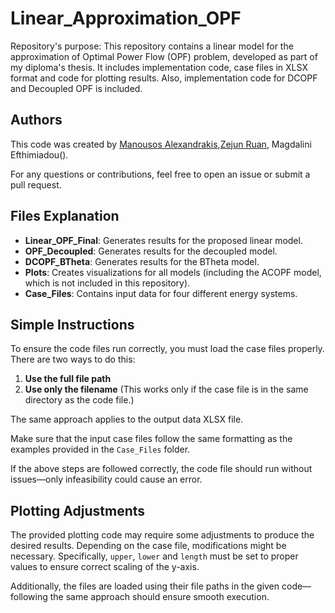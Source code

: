 # Linear_Approximation_OPF

Repository's purpose:
This repository contains a linear model for the approximation of Optimal Power Flow (OPF) problem, developed as part of my diploma's thesis. It includes implementation code, case files in XLSX format and code for plotting results. Also, implementation code for DCOPF and Decoupled OPF is included.

## Authors
This code was created by [Manousos Alexandrakis](https://github.com/ManousosAlexandrakis),[Zejun Ruan](), Magdalini Efthimiadou().

For any questions or contributions, feel free to open an issue or submit a pull request.

## Files Explanation

- **Linear_OPF_Final**: Generates results for the proposed linear model.  
- **OPF_Decoupled**: Generates results for the decoupled model.  
- **DCOPF_BTheta**: Generates results for the BTheta model.  
- **Plots**: Creates visualizations for all models (including the ACOPF model, which is not included in this repository).  
- **Case_Files**: Contains input data for four different energy systems.  


## Simple Instructions

To ensure the code files run correctly, you must load the case files properly. There are two ways to do this:

1. **Use the full file path**  
2. **Use only the filename** (This works only if the case file is in the same directory as the code file.)  

The same approach applies to the output data XLSX file.  

Make sure that the input case files follow the same formatting as the examples provided in the `Case_Files` folder.


If the above steps are followed correctly, the code file should run without issues—only infeasibility could cause an error.

## Plotting Adjustments

The provided plotting code may require some adjustments to produce the desired results. Depending on the case file, modifications might be necessary. Specifically, `upper`, `lower` and `length` must be set to proper values to ensure correct scaling of the y-axis.  

Additionally, the files are loaded using their file paths in the given code—following the same approach should ensure smooth execution.

